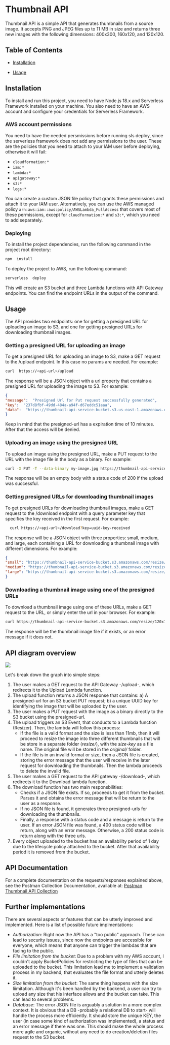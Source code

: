 # Thumbnail API

Thumbnail API is a simple API that generates thumbnails from a source image. It accepts PNG and JPEG files up to 11 MB in size and returns three new images with the following dimensions: 400x300, 160x120, and 120x120.

  
## Table of Contents

  

-  [Installation](#installation)

-  [Usage](#usage)



## Installation

  To install and run this project, you need to have Node.js 18.x and Serverless Framework installed on your machine. You also need to have an AWS account and configure your credentials for Serverless Framework.

### AWS account permissions
You need to have the needed persmissions before running sls deploy, since the serverless framework does not add any permissions to the user. 
These are the policies that you need to attach to your IAM user before deploying, otherwise it will fail:
-   `cloudformation:*`
-   `iam:*`
-   `lambda:*`
-   `apigateway:*`
-   `s3:*`
-   `logs:*`

You can create a custom JSON file policy that grants these permissions and attach it to your IAM user. Alternatively, you can use the AWS managed policy  `arn:aws:iam::aws:policy/AWSLambda_FullAccess`  that covers most of these permissions, except for  `cloudformation:*`  and  `s3:*`, which you need to add separately.

### Deploying
To install the project dependencies, run the following command in the project root directory:
  ```bash
npm  install
```

To deploy the project to AWS, run the following command:
```bash
serverless  deploy
```
This will create an S3 bucket and three Lambda functions with API Gateway endpoints. You can find the endpoint URLs in the output of the command.


## Usage

The API provides two endpoints: one for getting a presigned URL for uploading an image to S3, and one for getting presigned URLs for downloading thumbnail images.

  
### Getting a presigned URL for uploading an image

To get a presigned URL for uploading an image to S3, make a GET request to the /upload endpoint. In this case no params are needed. For example:

```bash
curl  https://<api-url>/upload
```

The response will be a JSON object with a url property that contains a presigned URL for uploading the image to S3. For example:

```json
{
"message":  "Presigned Url for Put request successfully generated",
"key":  "237d8fbf-49dd-484a-a94f-d67eddc51aaa",
"data":  "https://thumbnail-api-service-bucket.s3.us-east-1.amazonaws.com/original/...id=PutObject"
}
```
Keep in mind that the presigned-url has a expiration time of 10 minutes. After that the access will be denied.

### Uploading an image using the presigned URL
To upload an image using the presigned URL, make a PUT request to the URL with the image file in the body as a binary. For example:
```bash
curl -X PUT -T --data-binary my-image.jpg https://thumbnail-api-service-bucket.s3.amazonaws.com/original/my-image.jpg?AWSAccessKeyId=AKIA...&Expires=163...&Signature=...
```
The response will be an empty body with a status code of 200 if the upload was successful.

### Getting presigned URLs for downloading thumbnail images

To get presigned URLs for downloading thumbnail images, make a GET request to the /download endpoint with a query parameter key that specifies the key received in the first request. For example:
```bash
  curl https://<api-url>/download?key=uuid-key-received
```
The response will be a JSON object with three properties: small, medium, and large, each containing a URL for downloading a thumbnail image with different dimensions. For example:

  
```json
{
"small": "https://thumbnail-api-service-bucket.s3.amazonaws.com/resize/120x120/my-image.jpg",
"medium": "https://thumbnail-api-service-bucket.s3.amazonaws.com/resize/160x120/my-image.jpg",
"large": "https://thumbnail-api-service-bucket.s3.amazonaws.com/resize/400x300/my-image.jpg"
}
```

### Downloading a thumbnail image using one of the presigned URLs

To download a thumbnail image using one of these URLs, make a GET request to the URL, or simply enter the url in your browser. For example:
```bash
curl https://thumbnail-api-service-bucket.s3.amazonaws.com/resize/120x120/my-image.jpg -o my-image-small.jpg
``` 
The response will be the thumbnail image file if it exists, or an error message if it does not.


## API diagram overview
[![](https://mermaid.ink/img/pako:eNptkstqwzAQRX9l0CqBhBB750WhbUpocNuQx6Z4M4nGtqglGVluSEP-vZId59HGBjMaru5cH-bAtpoTi1hmsMwhXiQK3LOuyPSeC0HK9mE4hOnLCtZloZG70wM8zl-nPfeBKVra4b7fdONxL0a54Qh1I-23XvHYO8wNVSJTxGG9iCHV5iQSKhtAZdHW1dm6vecrf_M0F2bLj_dG4sNdYjbm6xUIiRldh1yGvWUIT_X2i-wpYNAFXLgwP2R8uy0BFYet0SXshM1hJmQJo2YiGaPNSKhvLASHVBTUua_yWm4UiqLqptym8tBgonfqhltwB1zY5erUHbrwPjreyDy7q4wgqaocg384gwvPwPudI_0h6l8ANmCSjETB3VYcfCdhNidJCYtcySnFurAJS9TRSbG2erlXWxZZU9OA1SV3fzYR6PZJsijFonLdEtWn1pczcWG1eWs3r1nA4y8dnMj4?type=png)](https://mermaid-js.github.io/mermaid-live-editor/edit#pako:eNptkstqwzAQRX9l0CqBhBB750WhbUpocNuQx6Z4M4nGtqglGVluSEP-vZId59HGBjMaru5cH-bAtpoTi1hmsMwhXiQK3LOuyPSeC0HK9mE4hOnLCtZloZG70wM8zl-nPfeBKVra4b7fdONxL0a54Qh1I-23XvHYO8wNVSJTxGG9iCHV5iQSKhtAZdHW1dm6vecrf_M0F2bLj_dG4sNdYjbm6xUIiRldh1yGvWUIT_X2i-wpYNAFXLgwP2R8uy0BFYet0SXshM1hJmQJo2YiGaPNSKhvLASHVBTUua_yWm4UiqLqptym8tBgonfqhltwB1zY5erUHbrwPjreyDy7q4wgqaocg384gwvPwPudI_0h6l8ANmCSjETB3VYcfCdhNidJCYtcySnFurAJS9TRSbG2erlXWxZZU9OA1SV3fzYR6PZJsijFonLdEtWn1pczcWG1eWs3r1nA4y8dnMj4)

Let's break down the graph into simple steps:

1. The user makes a GET request to the API Gateway -/upload-, which redirects it to the Upload Lambda function. 
2. The upload function returns a JSON response that contains: a) A presigned-url for an S3 bucket PUT request; b) a unique UUID key for identifying the image that will be uploaded by the user.
3. The user makes a PUT request with the image as a binary directly to the S3 bucket using the presigned-url.
4. The upload triggers an S3 Event, that conducts to a Lambda function (Resizer). Then, the lambda will follow this process: 
	* If the file is a valid format and the size is less than 11mb, then it will proceed to resize the image into three different thumbnails that will be store in a separate folder (*resize/*), with the *size-key* as a file name. The original file will be stored in the *original/* folder.
	* If the file is in an invalid format or size, then a JSON file is created, storing the error message that the user will receive in the later request for downloading the thumbnails. Then the lambda proceeds to delete the invalid file.
5. The user makes a GET request to the API gateway -/download-, which redirects it to the Download lambda function.
6. The download function has two main responsbilities:
	*	Checks if a JSON file exists. If so, proceeds to get it from the bucket. Parses it and obtains the error message that will be return to the user as a response.
	*	If no JSON file is found, it generates three presigned-urls for downloading the thumbnails.
	*	Finally, a response with a status code and a message is return to the user. If an error JSON file was found, a 400 status code will be return, along with an error message. Otherwise, a 200 status code is return along with the three urls.
7.  Every object uploaded to the bucket has an availability period of 1 day due to the lifecycle policy attached to the bucket. After that availability period it is removed from the bucket.

## API Documentation
For a complete documentation on the requests/responses explained above, see the Postman Collection Documentation, available at: [Postman Thumbnail API Collection](https://documenter.getpostman.com/view/16895261/2s93m34PVr)

## Further implementations
There are several aspects or features that can be utterly improved and implemented. Here is a list of possible future implmentations:
- *Authorization*: Right now the API has a "too public" approach. These can lead to security issues, since now the endpoints are accessible for everyone, which means that anyone can trigger the lambdas that are facing to the public.
- *File limitation from the bucket*: Due to a problem with my AWS account, I couldn't apply BucketPolicies for restricting the type of files that can be uploaded to the bucket. This limitation lead me to implement a validation process in my backend, that evaluates the file format and utterly deletes it. 
- *Size limitation from the bucket*: The same thing happens with the size liimitation. Although it's been handled by the backend, a user can try to upload any size that his interface allows and the bucket can take. This can lead to several problems.
- *Database*: The error JSON file is arguably a solution in a more complex context. It is obvious that a DB -probably a relational DB to start- will handle the process more efficiently. It should store the unique KEY, the user (in case some kind of authorization was implemented), a status and an error message if there was one. This should make the whole process more agile and organic, without any need to do creation/deletion files request to the S3 bucket.